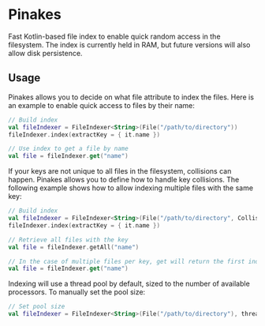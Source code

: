 # Pinakes
Fast Kotlin-based file index to enable quick random access in the filesystem. The index is currently held in RAM, but future versions will also allow disk persistence.

## Usage
Pinakes allows you to decide on what file attribute to index the files. Here is an example to enable quick access to files by their name:
```kotlin
// Build index
val fileIndexer = FileIndexer<String>(File("/path/to/directory"))
fileIndexer.index(extractKey = { it.name })

// Use index to get a file by name
val file = fileIndexer.get("name")
```

If your keys are not unique to all files in the filesystem, collisions can happen. Pinakes allows you to define how to handle key collisions.
The following example shows how to allow indexing multiple files with the same key:
```kotlin
// Build index
val fileIndexer = FileIndexer<String>(File("/path/to/directory", CollisionStrategy.ALLOW_DUPLICATES)
fileIndexer.index(extractKey = { it.name })

// Retrieve all files with the key
val file = fileIndexer.getAll("name")

// In the case of multiple files per key, get will return the first indexed file
val file = fileIndexer.get("name")
```

Indexing will use a thread pool by default, sized to the number of available processors. To manually set the pool size:
```kotlin
// Set pool size
val fileIndexer = FileIndexer<String>(File("/path/to/directory"), threads = 1)
```



 